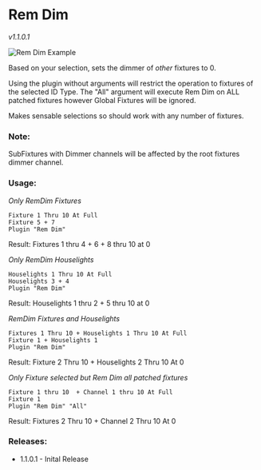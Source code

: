 # Rem Dim
*v1.1.0.1*

![Rem Dim Example](../../../../../Images/RemDim.gif)

Based on your selection, sets the dimmer of _other_ fixtures to 0.

Using the plugin without arguments will restrict the operation to fixtures of the selected ID Type. The "All" argument will execute Rem Dim on ALL patched fixtures however Global Fixtures will be ignored.

Makes sensable selections so should work with any number of fixtures.

### Note:

SubFixtures with Dimmer channels will be affected by the root fixtures dimmer channel.

### Usage:

*Only RemDim Fixtures*
```
Fixture 1 Thru 10 At Full
Fixture 5 + 7
Plugin "Rem Dim"
```
Result:
Fixtures 1 thru 4 + 6 + 8 thru 10 at 0

*Only RemDim Houselights*
```
Houselights 1 Thru 10 At Full
Houselights 3 + 4
Plugin "Rem Dim"
```

Result:
Houselights 1 thru 2 + 5 thru 10 at 0

*RemDim Fixtures and Houselights*
```
Fixtures 1 Thru 10 + Houselights 1 Thru 10 At Full
Fixture 1 + Houselights 1
Plugin "Rem Dim"
```

Result:
Fixture 2 Thru 10 + Houselights 2 Thru 10 At 0

*Only Fixture selected but Rem Dim all patched fixtures*
```
Fixture 1 thru 10  + Channel 1 thru 10 At Full
Fixture 1
Plugin "Rem Dim" "All"
```
Result:
Fixtures 2 Thru 10 + Channel 2 Thru 10 At 0

### Releases:
- 1.1.0.1 - Inital Release
